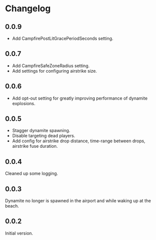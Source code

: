 # Changelog

## 0.0.9
- Add CampfirePostLitGracePeriodSeconds setting.

## 0.0.7
- Add CampfireSafeZoneRadius setting.
- Add settings for configuring airstrike size.

## 0.0.6
- Add opt-out setting for greatly improving performance of dynamite explosions.

## 0.0.5
- Stagger dynamite spawning.
- Disable targeting dead players.
- Add config for airstrike drop distance, time-range between drops, airstrike fuse duration.

## 0.0.4
Cleaned up some logging.

## 0.0.3
Dynamite no longer is spawned in the airport and while waking up at the beach.

## 0.0.2
Initial version.